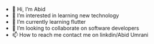 - 👋 Hi, I’m Abid
- 👀 I’m interested in learning new technology
- 🌱 I’m currently learning flutter 
- 💞️ I’m looking to collaborate on software developers
- 📫 How to reach me contact me on linkdin/Abid Umrani

<!---
Abid/umrani is a ✨ special ✨ repository because its `README.md` (this file) appears on your GitHub profile.
You can click the Preview link to take a look at your changes.
--->
